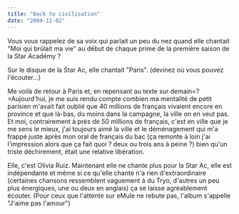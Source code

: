 ```yaml
---
title: "Back to civilisation"
date: "2004-11-02"
---
```


Vous vous rappelez de sa voix qui parlait un peu du nez quand elle chantait "Moi qui brûlait ma vie" au début de chaque prime de la première saison de la Star Académy ?

Sur le disque de la Star Ac, elle chantait "Paris". (devinez où vous pouvez l'écouter...)

Me voilà de retour à Paris et, en repensant au texte sur demain=?=Aujourd'hui, je me suis rendu compte combien ma mentalité de petit parisien m'avait fait oublié que 40 millions de français vivaient encore en province et que là-bas, du moins dans la campagne, la ville on en veut pas.  
Et moi, contrairement à près de 50 millions de français, c'est en ville que je me sens le mieux, j'ai toujours aimé la ville et le déménagement qui m'a frappé juste après mon oral de français du bac (ça remonte à loin j'ai l'impression alors que ça fait quoi ? deux ou trois ans à peine ?) bien qu'un triste déchirement, était une relative libération.

Elle, c'est Olivia Ruiz. Maintenant elle ne chante plus pour la Star Ac, elle est indépendante et même si ce qu'elle chante n'a rien d'extraordinaire (certaines chansons ressemblent vaguement à du Tryo, d'autres un peu plus énergiques, une ou deux en anglais) ça se laisse agréablement écouter. (Pour ceux que l'attente sur eMule ne rebute pas, l'album s'appelle "J'aime pas l'amour")
